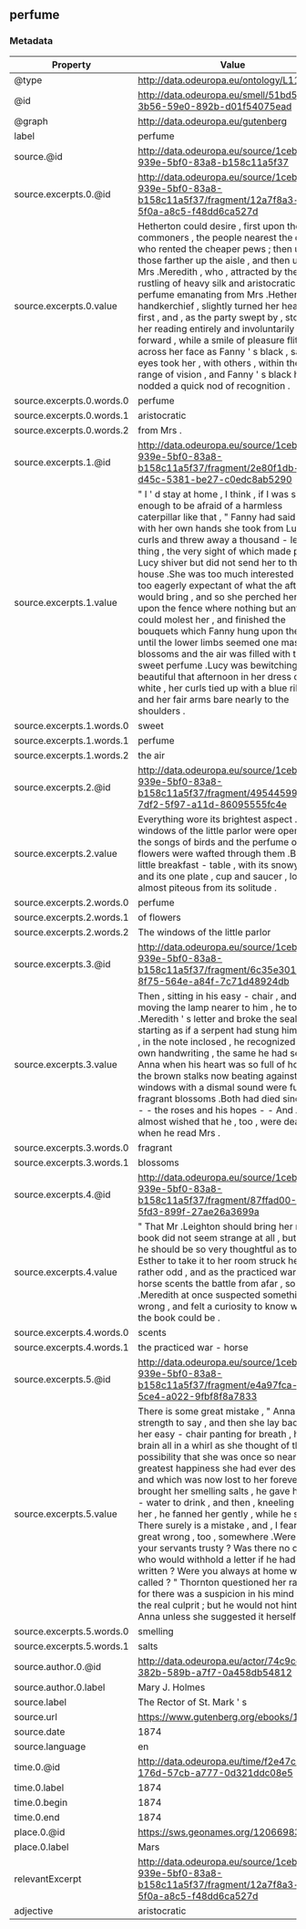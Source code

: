 ## perfume

### Metadata

| Property | Value |
| -------- | ----- |
| @type | http://data.odeuropa.eu/ontology/L11_Smell |
| @id | http://data.odeuropa.eu/smell/51bd56b2-3b56-59e0-892b-d01f54075ead |
| @graph | http://data.odeuropa.eu/gutenberg |
| label | perfume |
| source.@id | http://data.odeuropa.eu/source/1cebd9f5-939e-5bf0-83a8-b158c11a5f37 |
| source.excerpts.0.@id | http://data.odeuropa.eu/source/1cebd9f5-939e-5bf0-83a8-b158c11a5f37/fragment/12a7f8a3-f9e4-5f0a-a8c5-f48dd6ca527d |
| source.excerpts.0.value | Hetherton could desire , first upon the commoners , the people nearest the door , who rented the cheaper pews ; then upon those farther up the aisle , and then upon Mrs .Meredith , who , attracted by the rustling of heavy silk and aristocratic perfume emanating from Mrs .Hetherton ' s handkerchief , slightly turned her head at first , and , as the party swept by , stopped her reading entirely and involuntarily started forward , while a smile of pleasure flitted across her face as Fanny ' s black , saucy eyes took her , with others , within their range of vision , and Fanny ' s black head nodded a quick nod of recognition . |
| source.excerpts.0.words.0 | perfume |
| source.excerpts.0.words.1 | aristocratic |
| source.excerpts.0.words.2 | from Mrs . |
| source.excerpts.1.@id | http://data.odeuropa.eu/source/1cebd9f5-939e-5bf0-83a8-b158c11a5f37/fragment/2e80f1db-d45c-5381-be27-c0edc8ab5290 |
| source.excerpts.1.value | " I ' d stay at home , I think , if I was silly enough to be afraid of a harmless caterpillar like that , " Fanny had said , as with her own hands she took from Lucy ' s curls and threw away a thousand - legged thing , the very sight of which made poor Lucy shiver but did not send her to the house .She was too much interested and too eagerly expectant of what the afternoon would bring , and so she perched herself upon the fence where nothing but ants could molest her , and finished the bouquets which Fanny hung upon the trees until the lower limbs seemed one mass of blossoms and the air was filled with the sweet perfume .Lucy was bewitchingly beautiful that afternoon in her dress of white , her curls tied up with a blue ribbon , and her fair arms bare nearly to the shoulders . |
| source.excerpts.1.words.0 | sweet |
| source.excerpts.1.words.1 | perfume |
| source.excerpts.1.words.2 | the air |
| source.excerpts.2.@id | http://data.odeuropa.eu/source/1cebd9f5-939e-5bf0-83a8-b158c11a5f37/fragment/49544599-7df2-5f97-a11d-86095555fc4e |
| source.excerpts.2.value | Everything wore its brightest aspect .The windows of the little parlor were open , and the songs of birds and the perfume of flowers were wafted through them .But the little breakfast - table , with its snowy cloth and its one plate , cup and saucer , looked almost piteous from its solitude . |
| source.excerpts.2.words.0 | perfume |
| source.excerpts.2.words.1 | of flowers |
| source.excerpts.2.words.2 | The windows of the little parlor |
| source.excerpts.3.@id | http://data.odeuropa.eu/source/1cebd9f5-939e-5bf0-83a8-b158c11a5f37/fragment/6c35e301-8f75-564e-a84f-7c71d48924db |
| source.excerpts.3.value | Then , sitting in his easy - chair , and moving the lamp nearer to him , he took Mrs .Meredith ' s letter and broke the seal , starting as if a serpent had stung him when , in the note inclosed , he recognized his own handwriting , the same he had sent to Anna when his heart was so full of hope as the brown stalks now beating against his windows with a dismal sound were full of fragrant blossoms .Both had died since then - - the roses and his hopes - - And Arthur almost wished that he , too , were dead when he read Mrs . |
| source.excerpts.3.words.0 | fragrant |
| source.excerpts.3.words.1 | blossoms |
| source.excerpts.4.@id | http://data.odeuropa.eu/source/1cebd9f5-939e-5bf0-83a8-b158c11a5f37/fragment/87ffad00-414d-5fd3-899f-27ae26a3699a |
| source.excerpts.4.value | " That Mr .Leighton should bring her niece a book did not seem strange at all , but that he should be so very thoughtful as to tell Esther to take it to her room struck her as rather odd , and as the practiced war - horse scents the battle from afar , so Mrs .Meredith at once suspected something wrong , and felt a curiosity to know what the book could be . |
| source.excerpts.4.words.0 | scents |
| source.excerpts.4.words.1 | the practiced war - horse |
| source.excerpts.5.@id | http://data.odeuropa.eu/source/1cebd9f5-939e-5bf0-83a8-b158c11a5f37/fragment/e4a97fca-ac40-5ce4-a022-9fbf8f8a7833 |
| source.excerpts.5.value | There is some great mistake , " Anna found strength to say , and then she lay back in her easy - chair panting for breath , her brain all in a whirl as she thought of the possibility that she was once so near the greatest happiness she had ever desired , and which was now lost to her forever .He brought her smelling salts , he gave her ice - water to drink , and then , kneeling beside her , he fanned her gently , while he said : " There surely is a mistake , and , I fear , a great wrong , too , somewhere .Were all your servants trusty ? Was there no one who would withhold a letter if he had written ? Were you always at home when he called ? " Thornton questioned her rapidly , for there was a suspicion in his mind as to the real culprit ; but he would not hint it to Anna unless she suggested it herself . |
| source.excerpts.5.words.0 | smelling |
| source.excerpts.5.words.1 | salts |
| source.author.0.@id | http://data.odeuropa.eu/actor/74c9cc09-382b-589b-a7f7-0a458db54812 |
| source.author.0.label | Mary J. Holmes |
| source.label | The Rector of St. Mark ' s |
| source.url | https://www.gutenberg.org/ebooks/19702 |
| source.date | 1874 |
| source.language | en |
| time.0.@id | http://data.odeuropa.eu/time/f2e47c1b-176d-57cb-a777-0d321ddc08e5 |
| time.0.label | 1874 |
| time.0.begin | 1874 |
| time.0.end | 1874 |
| place.0.@id | https://sws.geonames.org/12066983/ |
| place.0.label | Mars |
| relevantExcerpt | http://data.odeuropa.eu/source/1cebd9f5-939e-5bf0-83a8-b158c11a5f37/fragment/12a7f8a3-f9e4-5f0a-a8c5-f48dd6ca527d |
| adjective | aristocratic |
